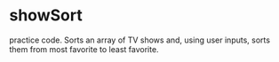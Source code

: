 # showSort
practice code. Sorts an array of TV shows and, using user inputs, sorts them from most favorite to least favorite.
